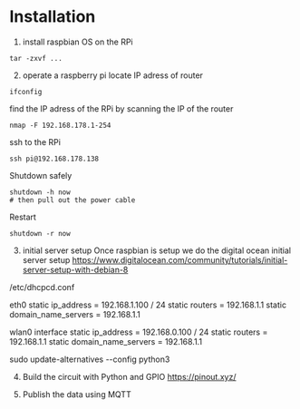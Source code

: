 # Installation
1. install raspbian OS on the RPi
```
tar -zxvf ...
```
2. operate a raspberry pi
locate IP adress of router
```
ifconfig
```
find the IP adress of the RPi by scanning the IP of the router
```
nmap -F 192.168.178.1-254
```
ssh to the RPi
```
ssh pi@192.168.178.138
```
Shutdown safely
```
shutdown -h now
# then pull out the power cable
```
Restart
```
shutdown -r now
```

3. initial server setup
Once raspbian is setup we do the digital ocean initial server setup
https://www.digitalocean.com/community/tutorials/initial-server-setup-with-debian-8


/etc/dhcpcd.conf

eth0
static ip_address = 192.168.1.100 / 24
static routers = 192.168.1.1
static domain_name_servers = 192.168.1.1

wlan0 interface
static ip_address = 192.168.0.100 / 24
static routers = 192.168.1.1
static domain_name_servers = 192.168.1.1

sudo update-alternatives --config python3

4. Build the circuit with Python and GPIO
https://pinout.xyz/

5. Publish the data using MQTT

